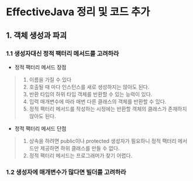 # EffectiveJava 정리 및 코드 추가 


## 1. 객체 생성과 파괴 


### 1.1 생성자대신 정적 팩터리 메서드를 고려하라 

+ 정적 팩터리 메서드 장점

> 1. 이름을 가질 수 있다
> 2. 호출될 때 마다 인스턴스를 새로 생성하지는 않아도 된다.
> 3. 반환 타입의 하위 타입 객체를 반환할 수 있는 능력이 있다.
> 4. 입력 매개변수에 따라 매번 다른 클래스의 객체를 반환할 수 있다.
> 5. 정적 팩터리 메서드를 작성하는 시정에는 반환할 객체의 클래스가 존재하지 않아도 된다.

+ 정적 팩터리 메서드 단점

> 1. 상속을 하려면 public이나 protected 생성자가 필요하니 정적 팩터리 메서드만 제공하면 하위 클래스를 만들 수 없다.
> 2. 정적 팩터리 메서드는 프로그래머가 찾기 어렵다.



### 1.2 생성자에 매개변수가 많다면 빌더를 고려하라  
